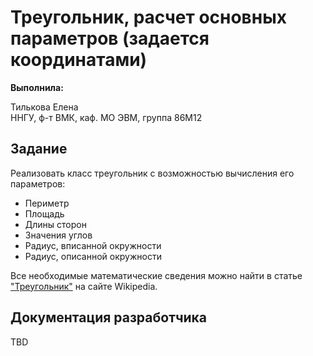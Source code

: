 # Треугольник, расчет основных параметров (задается координатами)

**Выполнила:**

Тилькова Елена  
ННГУ, ф-т ВМК, каф. МО ЭВМ, группа 86М12

## Задание

Реализовать класс треугольник с возможностью вычисления его параметров:

 * Периметр
 * Площадь
 * Длины сторон
 * Значения углов
 * Радиус, вписанной окружности
 * Радиус, описанной окружности

Все необходимые математические сведения можно найти в статье
["Треугольник"](http://ru.wikipedia.org/wiki/%D2%F0%E5%F3%E3%EE%EB%FC%ED%E8%EA)
на сайте Wikipedia.

## Документация разработчика

TBD